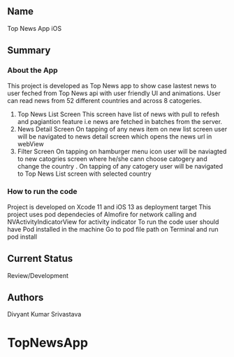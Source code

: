 ## Name
Top News App  iOS

## Summary
### About the App
This project is developed as Top News app to show case lastest news to user feched from Top News api with user friendly UI and animations. User can read news from 52 different countries and across 8 catogeries.
1. Top News List Screen
This screen have list of news with pull to refesh and pagiantion feature i.e news are fetched in batches from the server.
2. News Detail Screen
On tapping of any news item on new list screen user will be navigated to news detail screen which opens the news url in webView
3. Filter Screen
On tapping on hamburger menu icon user will be naviagted to new catogries screen where he/she cann choose catogery and change the country . On tapping of any catogery user will be navigated to Top News List screen with selected country

### How to run the code
Project is developed on Xcode 11 and iOS 13 as deployment target
This project uses pod dependecies of Almofire for network calling and NVActivityIndicatorView for activity indicator
To run the code user should have Pod installed in the machine
Go to pod file path on Terminal and run
pod install

## Current Status
Review/Development


## Authors
Divyant Kumar Srivastava

# TopNewsApp
